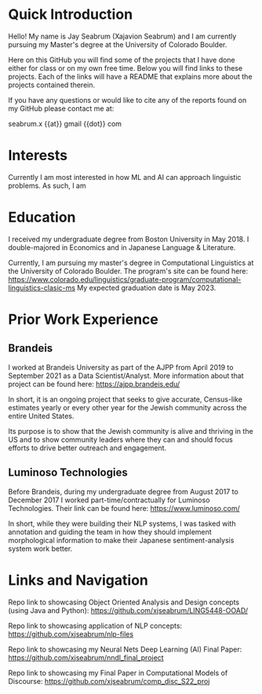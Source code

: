 # Quick Introduction
Hello! My name is Jay Seabrum (Xajavion Seabrum) and I am currently pursuing my Master's 
degree at the University of Colorado Boulder. 

Here on this GitHub you will find some of the projects that I have done either for class or 
on my own free time. Below you will find links to these projects.  Each of the links
will have a README that explains more about the projects contained therein. 

If you have any questions or would like to cite any of the reports found on my GitHub
please contact me at:

seabrum.x {{at}} gmail {{dot}} com

# Interests
Currently I am most interested in how ML and AI can approach linguistic problems.  As such, 
I am 

# Education
I received my undergraduate degree from Boston University in May 2018.  I double-majored
in Economics and in Japanese Language & Literature.

Currently, I am pursuing my master's degree in Computational Linguistics at the 
University of Colorado Boulder.  The program's site can be found here: 
https://www.colorado.edu/linguistics/graduate-program/computational-linguistics-clasic-ms 
My expected graduation date is May 2023.  

# Prior Work Experience
## Brandeis
I worked at Brandeis University as part of the AJPP from April 2019 to September 2021 
as a Data Scientist/Analyst.  More information about that project can be found here:
https://ajpp.brandeis.edu/

In short, it is an ongoing project that seeks to give accurate, Census-like estimates
yearly or every other year for the Jewish community across the entire United States.  

Its purpose is to show that the Jewish community is alive and thriving in the US and 
to show community leaders where they can and should focus efforts to drive better 
outreach and engagement.  

## Luminoso Technologies
Before Brandeis, during my undergraduate degree from August 2017 to December 2017
I worked part-time/contractually for Luminoso Technologies.  Their link can be
found here:  https://www.luminoso.com/

In short, while they were building their NLP systems, I was tasked with annotation
and guiding the team in how they should implement morphological information to make
their Japanese sentiment-analysis system work better.
  

# Links and Navigation
Repo link to showcasing Object Oriented Analysis and Design concepts (using Java and Python):
https://github.com/xjseabrum/LING5448-OOAD/

Repo link to showcasing application of NLP concepts:
https://github.com/xjseabrum/nlp-files

Repo link to showcasing my Neural Nets Deep Learning (AI) Final Paper:
https://github.com/xjseabrum/nndl_final_project

Repo link to showcasing my Final Paper in Computational Models of Discourse:
https://github.com/xjseabrum/comp_disc_S22_proj
